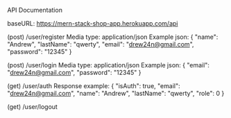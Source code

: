 API Documentation

baseURL: https://mern-stack-shop-app.herokuapp.com/api

(post) /user/register
Media type: application/json
Example json:
{
	"name": "Andrew",
	"lastName": "qwerty",
	"email": "drew24n@gmail.com",
	"password": "12345"
}

(post) /user/login
Media type: application/json
Example json:
{
    "email": "drew24n@gmail.com",
    "password": "12345"
}

(get) /user/auth
Response example:
{
    "isAuth": true,
    "email": "drew24n@gmail.com",
    "name": "Andrew",
    "lastName": "qwerty",
    "role": 0
}

(get) /user/logout